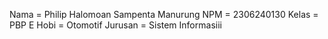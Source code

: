Nama = Philip Halomoan Sampenta Manurung
NPM = 2306240130
Kelas = PBP E
Hobi = Otomotif
Jurusan = Sistem Informasiii